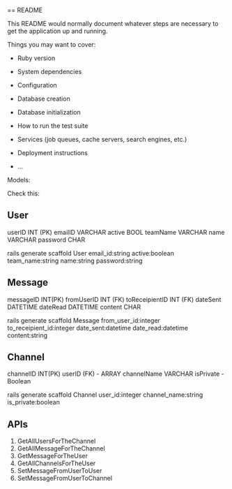 == README

This README would normally document whatever steps are necessary to get the
application up and running.

Things you may want to cover:

* Ruby version

* System dependencies

* Configuration

* Database creation

* Database initialization

* How to run the test suite

* Services (job queues, cache servers, search engines, etc.)

* Deployment instructions

* ...


Models:

Check this:

User
----
userID INT (PK)
emailID VARCHAR
active BOOL
teamName VARCHAR
name VARCHAR
password CHAR

rails generate scaffold User email_id:string active:boolean team_name:string name:string password:string



Message
-------
messageID INT(PK)
fromUserID INT (FK)
toReceipientID INT (FK)
dateSent DATETIME
dateRead DATETIME
content CHAR

rails generate scaffold Message from_user_id:integer to_receipient_id:integer date_sent:datetime date_read:datetime content:string



Channel
-------
channelID INT(PK)
userID (FK) - ARRAY
channelName VARCHAR
isPrivate - Boolean

rails generate scaffold Channel user_id:integer channel_name:string is_private:boolean

APIs
----
1. GetAllUsersForTheChannel
2. GetAllMessageForTheChannel
3. GetMessageForTheUser
4. GetAllChannelsForTheUser
5. SetMessageFromUserToUser
6. SetMessageFromUserToChannel